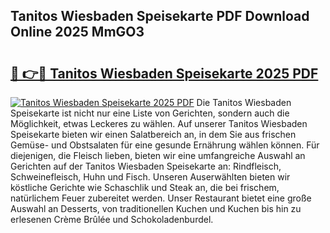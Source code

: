 ## Tanitos Wiesbaden Speisekarte PDF Download Online 2025 MmGO3

# <h2><a href="http://gc7fxp.nevu.top/?p=Tanitos+Wiesbaden+Speisekarte">🔗 👉🔴 Tanitos Wiesbaden Speisekarte 2025 PDF</a></h2>

[![Tanitos Wiesbaden Speisekarte 2025 PDF](https://i.imgur.com/dBaPXMq.png)](http://gc7fxp.nevu.top/?p=Tanitos+Wiesbaden+Speisekarte)
Die Tanitos Wiesbaden Speisekarte ist nicht nur eine Liste von Gerichten, sondern auch die Möglichkeit, etwas Leckeres zu wählen. Auf unserer Tanitos Wiesbaden Speisekarte bieten wir einen Salatbereich an, in dem Sie aus frischen Gemüse- und Obstsalaten für eine gesunde Ernährung wählen können. Für diejenigen, die Fleisch lieben, bieten wir eine umfangreiche Auswahl an Gerichten auf der Tanitos Wiesbaden Speisekarte an: Rindfleisch, Schweinefleisch, Huhn und Fisch. Unseren Auserwählten bieten wir köstliche Gerichte wie Schaschlik und Steak an, die bei frischem, natürlichem Feuer zubereitet werden. Unser Restaurant bietet eine große Auswahl an Desserts, von traditionellen Kuchen und Kuchen bis hin zu erlesenen Crème Brûlée und Schokoladenburdel.
